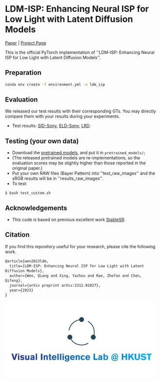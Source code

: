 # LDM-ISP: Enhancing Neural ISP for Low Light with Latent Diffusion Models
[Paper](https://arxiv.org/abs/2312.01027) | [Project Page](https://csqiangwen.github.io/projects/ldm-isp/)

This is the official PyTorch implementation of ''LDM-ISP: Enhancing Neural ISP for Low Light with Latent Diffusion Models''.

## Preparation
```bash
conda env create -f environment.yml -n ldm_isp
```

## Evaluation
We released our test results with their corresponding GTs. You may directly compare them with your results during your experiments.
- Test results: [SID-Sony](https://hkustconnect-my.sharepoint.com/:f:/g/personal/qwenab_connect_ust_hk/Er1By5So2HhAp86LtjYV8ooBvrB2TAx9BGoMGlWReTxFxg?e=1uuEej), [ELD-Sony](https://hkustconnect-my.sharepoint.com/:f:/g/personal/qwenab_connect_ust_hk/EnIaXWkZEuxKkmdg5dzRNL0BqU1tPZSKPpfYJMkxgx_u8w?e=I6RBRl), [LRD](https://hkustconnect-my.sharepoint.com/:f:/g/personal/qwenab_connect_ust_hk/Ep-Ibxe_UOtCkD47YhDSVn4BMyA8I_WdkPGTOLJuWcIFfw?e=rarEkQ).

## Testing (your own data)
- Download the [pretrained models]([https://drive.google.com/drive/folders/1c3JYdv64U-OmOyksNK6n51sNwBgy-iQC?usp=sharing](https://hkustconnect-my.sharepoint.com/:f:/g/personal/qwenab_connect_ust_hk/EvlceEym2fBAj1EmvKr6DXQB2thH4rd3OekF3HoGLwcuEw?e=kznnON)), and put it in ```pretrained_models/```;
- (The released pretrained models are re-implementations, so the evaluation scores may be slightly higher than those reported in the original paper.)
- Put your own RAW files (Bayer Pattern) into ''test_raw_images'' and the sRGB results will be in ''results_raw_images''.
- To test:
```
$ bash test_custom.sh
```

## Acknowledgements
- This code is based on previous excellent work [StableSR](https://github.com/IceClear/StableSR).

## Citation
If you find this repository useful for your research, please cite the following work.
```
@article{wen2023ldm,
  title={LDM-ISP: Enhancing Neural ISP for Low Light with Latent Diffusion Models},
  author={Wen, Qiang and Xing, Yazhou and Rao, Zhefan and Chen, Qifeng},
  journal={arXiv preprint arXiv:2312.01027},
  year={2023}
}

```
<p align='center'>
<img src='Logo/HKUST_VIL.png' width=500>
</p>
